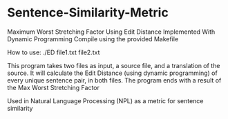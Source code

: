 # Sentence-Similarity-Metric
Maximum Worst Stretching Factor Using Edit Distance Implemented With Dynamic Programming
Compile using the provided Makefile

How to use:
./ED file1.txt file2.txt

This program takes two files as input, a source file, and a translation of the source.
It will calculate the Edit Distance (using dynamic programming) of every unique sentence pair, in both files.
The program ends with a result of the Max Worst Stretching Factor

Used in Natural Language Processing (NPL) as a metric for sentence similarity
